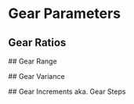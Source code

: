 # Gear Parameters

## Gear Ratios

## Gear Range

## Gear Variance

## Gear Increments aka. Gear Steps